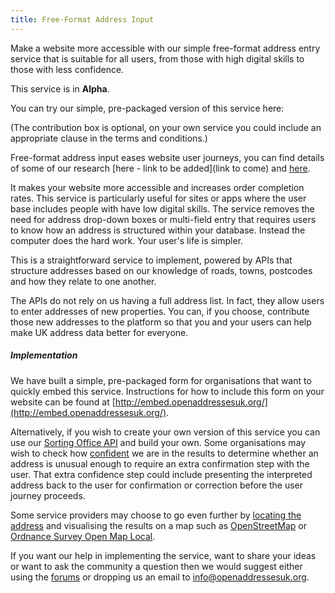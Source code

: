 ```yaml
---
title: Free-Format Address Input
---
```


Make a website more accessible with our simple free-format address entry service that is suitable for all users, from those with high digital skills to those with less confidence.

This service is in **Alpha**.

You can try our simple, pre-packaged version of this service here:

<div id="openaddresses-form"></div>

(The contribution box is optional, on your own service you could include an appropriate clause in the terms and conditions.)

Free-format address input eases website user journeys, you can find details of some of our research [here - link to be added](link to come) and [here](/blog/2015/04/16/better-addresses-2).

It makes your website more accessible and increases order completion rates. This service is particularly useful for sites or apps where the user base includes people with have low digital skills. The service removes the need for address drop-down boxes or multi-field entry that requires users to know how an address is structured within your database. Instead the computer does the hard work. Your user's life is simpler.

This is a straightforward service to implement, powered by APIs that structure addresses based on our knowledge of roads, towns, postcodes and how they relate to one another.

The APIs do not rely on us having a full address list. In fact, they allow users to enter addresses of new properties. You can, if you choose, contribute those new addresses to the platform so that you and your users can help make UK address data better for everyone.

##### Implementation

We have built a simple, pre-packaged form for organisations that want to quickly embed this service. Instructions for how to include this form on your website can be found at [http://embed.openaddressesuk.org/](http://embed.openaddressesuk.org/).

Alternatively, if you wish to create your own version of this service you can use our [Sorting Office API](/developers/sortingoffice) and build your own. Some organisations may wish to check how [confident](/developers/confidence) we are in the results to determine whether an address is unusual enough to require an extra confirmation step with the user. That extra confidence step could include presenting the interpreted address back to the user for confirmation or correction before the user journey proceeds.

Some service providers may choose to go even further by [locating the address](/services/locate-addresses) and visualising the results on a map such as [OpenStreetMap](http://www.openstreetmap.org/) or [Ordnance Survey Open Map Local](http://www.ordnancesurvey.co.uk/business-and-government/products/os-open-map-local.html).

If you want our help in implementing the service, want to share your ideas or want to ask the community a question then we would suggest either using the [forums](https://github.com/OpenAddressesUK/forum) or dropping us an email to [info@openaddressesuk.org](mailto:info@openaddressesuk.org).